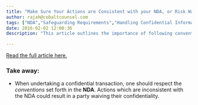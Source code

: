 ```yaml
---
title: "Make Sure Your Actions are Consistent with your NDA, or Risk Waiving All Confidentiality"
author: rajah@cobaltcounsel.com
tags: ["NDA","Safeguarding Requirements","Handling Confidential Information","Commercial Activities","Rajah"]
date: 2016-02-02 12:08:36
description: "This article outlines the importance of following conventions set forth in an NDA to prevent the loss of confidentiality."

---
```





[Read the full article here.](http://www.lexology.com/library/detail.aspx?g=4a7281b1-5a04-4788-b476-b66d070464e3)

 

### Take away:

- When undertaking a confidential transaction, one should respect the *conventions* set forth in the **NDA**. Actions which are inconsistent with the NDA could result in a party waiving their confidentiality.
